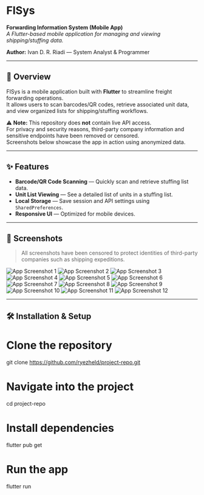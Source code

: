 # FISys

**Forwarding Information System (Mobile App)**  
_A Flutter-based mobile application for managing and viewing shipping/stuffing data._

**Author:** Ivan D. R. Riadi — System Analyst & Programmer

---

## 📖 Overview

FISys is a mobile application built with **Flutter** to streamline freight forwarding operations.  
It allows users to scan barcodes/QR codes, retrieve associated unit data, and view organized lists for shipping/stuffing workflows.  

⚠ **Note:** This repository does **not** contain live API access.  
For privacy and security reasons, third-party company information and sensitive endpoints have been removed or censored.  
Screenshots below showcase the app in action using anonymized data.

---

## ✨ Features

- **Barcode/QR Code Scanning** — Quickly scan and retrieve stuffing list data.
- **Unit List Viewing** — See a detailed list of units in a stuffing list.
- **Local Storage** — Save session and API settings using `SharedPreferences`.
- **Responsive UI** — Optimized for mobile devices.

---

## 📸 Screenshots

> All screenshots have been censored to protect identities of third-party companies such as shipping expeditions.

![App Screenshot 1](screenshots/ss_fisys01.png)
![App Screenshot 2](screenshots/ss_fisys02.png)
![App Screenshot 3](screenshots/ss_fisys03.png)
![App Screenshot 4](screenshots/ss_fisys04.png)
![App Screenshot 5](screenshots/ss_fisys05.png)
![App Screenshot 6](screenshots/ss_fisys06.png)
![App Screenshot 7](screenshots/ss_fisys07.png)
![App Screenshot 8](screenshots/ss_fisys08.png)
![App Screenshot 9](screenshots/ss_fisys09.png)
![App Screenshot 10](screenshots/ss_fisys10.png)
![App Screenshot 11](screenshots/ss_fisys11.png)
![App Screenshot 12](screenshots/ss_fisys12.png)

---

## 🛠 Installation & Setup

# Clone the repository
git clone https://github.com/ryezheld/project-repo.git

# Navigate into the project
cd project-repo

# Install dependencies
flutter pub get

# Run the app
flutter run

